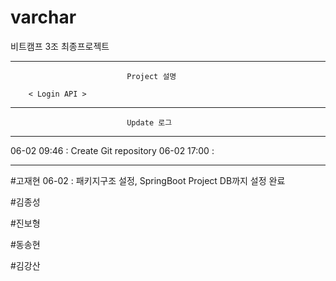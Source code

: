 # varchar
비트캠프 3조 최종프로젝트 

------------------------------------------------------------------------------
                              Project 설명

        < Login API > 


------------------------------------------------------------------------------
                              Update 로그
------------------------------------------------------------------------------
06-02 09:46 :  Create Git repository
06-02 17:00 :

------------------------------------------------------------------------------


#고재현
06-02 : 패키지구조 설정, SpringBoot Project DB까지 설정 완료 



#김종성


#진보형


#동송현


#김강산
